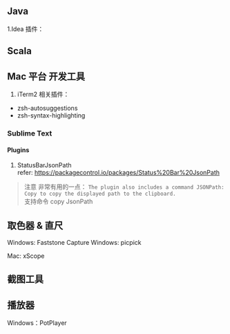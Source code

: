 ## Java
1.Idea
插件：


## Scala

<!-- ## Linux
1.Mac 终端： iTem2,Tabby
2.Neko 虚拟浏览器 -->

## Mac 平台 开发工具 
1. iTerm2 
相关插件：
* zsh-autosuggestions
* zsh-syntax-highlighting 

### Sublime Text  

#### Plugins    
1. StatusBarJsonPath        
refer:  https://packagecontrol.io/packages/Status%20Bar%20JsonPath          
> 注意 非常有用的一点： `The plugin also includes a command JSONPath: Copy to copy the displayed path to the clipboard.`       
支持命令 copy JsonPath      


## 取色器 & 直尺   

Windows: Faststone Capture
Windows: picpick

Mac: xScope

## 截图工具  


## 播放器

Windows：PotPlayer
